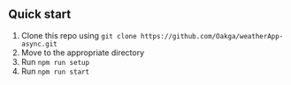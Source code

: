 ## Quick start

1. Clone this repo using `git clone https://github.com/Oakga/weatherApp-async.git`
2. Move to the appropriate directory
3. Run `npm run setup` 
4. Run `npm run start`
